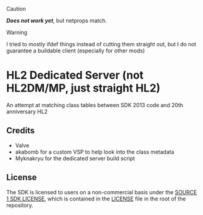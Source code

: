 > [!CAUTION]  
> ***Does not work yet***, but netprops match.

> [!WARNING]  
> I tried to mostly ifdef things instead of cutting them straight out, but I do not guarantee a buildable client (especially for other mods)

# HL2 Dedicated Server (not HL2DM/MP, just straight HL2)

An attempt at matching class tables between SDK 2013 code and 20th anniversary HL2

## Credits
- Valve  
- akabomb for a custom VSP to help look into the class metadata
- Myknakryu for the dedicated server build script

## License

The SDK is licensed to users on a non-commercial basis under the [SOURCE 1 SDK LICENSE](LICENSE), which is contained in the [LICENSE](LICENSE) file in the root of the repository.
